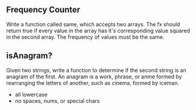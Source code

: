 ## Frequency Counter

Write a function called same, which accepts two arrays.
The fx should return true if every value in the array has
it's corresponding value squared in the second array.
The frequency of values must be the same.


## isAnagram?
Given two strings, write a function to determine if the second string is an anagram of the first. An anagram is a work, phrase, or anme formed by rearranging the letters of another, such as cinema, formed by iceman.
- all lowercase
- no spaces, nums, or special chars

